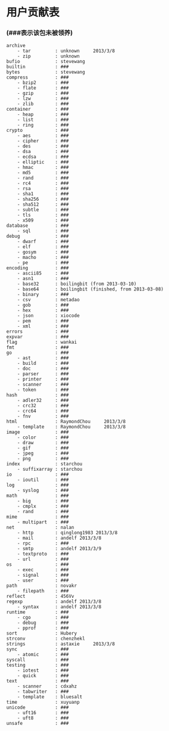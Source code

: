 # 用户贡献表
### (###表示该包未被领养)

    archive
        - tar         : unknown		2013/3/8
        - zip         : unknown
    bufio             : stevewang
    builtin           : ###
    bytes             : stevewang
    compress          : ###
        - bzip2       : ###
        - flate       : ###
        - gzip        : ###
        - lzw         : ###
        - zlib        : ###
    container         : ###
        - heap        : ###
        - list        : ###
        - ring        : ###
    crypto            : ###
        - aes         : ###
        - cipher      : ###
        - des         : ###
        - dsa         : ###
        - ecdsa       : ###
        - elliptic    : ###
        - hmac        : ###
        - md5         : ###
        - rand        : ###
        - rc4         : ###
        - rsa         : ###
        - sha1        : ###
        - sha256      : ###
        - sha512      : ###
        - subtle      : ###
        - tls         : ###
        - x509        : ###
    database          : ###
        - sql         : ###
    debug             : ###
        - dwarf       : ###
        - elf         : ###
        - gosym       : ###
        - macho       : ###
        - pe          : ###
    encoding          : ###
        - ascii85     : ###
        - asn1        : ###
        - base32      : boilingbit (from 2013-03-10)
        - base64      : boilingbit (finished, from 2013-03-08)
        - binary      : ###
        - csv         : metadao
        - gob         : ###
        - hex         : ###
        - json        : xiocode
        - pem         : ###
        - xml         : ###
    errors            : ###
    expvar            : ###
    flag              : wankai
    fmt               : ###
    go                : ###
        - ast         : ###
        - build       : ###
        - doc         : ###
        - parser      : ###
        - printer     : ###
        - scanner     : ###
        - token       : ###
    hash              : ###
        - adler32     : ###
        - crc32       : ###
        - crc64       : ###
        - fnv         : ###
    html              : RaymondChou     2013/3/8
        - template    : RaymondChou     2013/3/8
    image             : ###
        - color       : ###
        - draw        : ###
        - gif         : ###
        - jpeg        : ###
        - png         : ###
    index             : starchou
        - suffixarray : starchou
    io                : ###
        - ioutil      : ###
    log               : ###
        - syslog      : ###
    math              : ###
        - big         : ###
        - cmplx       : ###
        - rand        : ###
    mime              : ###
        - multipart   : ###
    net               : nalan
        - http        : qinglong1983 2013/3/8
        - mail        : andelf 2013/3/8
        - rpc         : ###
        - smtp        : andelf 2013/3/9
        - textproto   : ###
        - url         : ###
    os                : ###
        - exec        : ###
        - signal      : ###
        - user        : ###
    path              : novakr
        - filepath    : ###
    reflect           : 456Vv
    regexp            : andelf 2013/3/8
        - syntax      : andelf 2013/3/8
    runtime           : ###
        - cgo         : ###
        - debug       : ###
        - pprof       : ###
    sort              : Hubery
    strconv           : chenzhekl
    strings           : astaxie     2013/3/8
    sync              : ###
        - atomic      : ###
    syscall           : ###
    testing           : ###
        - iotest      : ###
        - quick       : ###
    text              : ###
        - scanner     : cdxahz
        - tabwriter   : ###
        - template    : bluesalt
    time              : xuyuanp
    unicode           : ###
        - uft16       : ###
        - uft8        : ###
    unsafe            : ###
